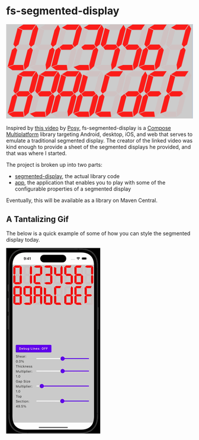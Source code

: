 # fs-segmented-display

![large screenshot](./docs/images/screenshot.png)

Inspired by [this video](https://www.youtube.com/watch?v=RTB5XhjbgZA) by [Posy](https://www.youtube.com/@PosyMusic), fs-segmented-display is a [Compose Multiplatform](https://www.jetbrains.com/lp/compose-multiplatform/) library targeting Android, desktop, iOS, and web that serves to emulate a traditional segmented display. The creator of the linked video was kind enough to provide a sheet of the segmented displays he provided, and that was where I started.

The project is broken up into two parts:
* [segmented-display](segmented-display/README.md), the actual library code
* [app](app/README.md), the application that enables you to play with some of the configurable properties of a segmented display

Eventually, this will be available as a library on Maven Central.

## A Tantalizing Gif
The below is a quick example of some of how you can style the segmented display today. 

![Example Usage](./docs/images/app_use_example.gif)